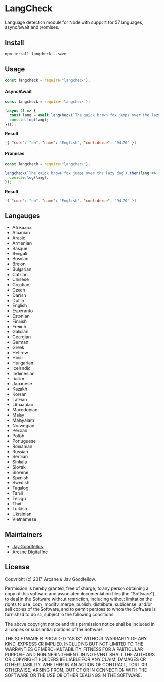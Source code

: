 # LangCheck

Language detection module for Node with support for 57 languages, async/await and promises.

## Install

```
npm install langcheck --save
```

## Usage

```javascript
const langcheck = require("langcheck");
```

#### Async/Await

```javascript
const langcheck = require("langcheck");

(async () => {
  const lang = await langcheck(`The quick brown fox jumps over the lazy dog`);
  console.log(lang);
})();
```

**Result**

```json
[{ "code": "en", "name": "English", "confidence": "94.70" }]
```

#### Promises

```javascript
const langcheck = require("langcheck");

langcheck(`The quick brown fox jumps over the lazy dog`).then(lang => {
  console.log(lang);
});
```

**Result**

```json
[{ "code": "en", "name": "English", "confidence": "94.70" }]
```

## Langauges

- Afrikaans
- Albanian
- Arabic
- Armenian
- Basque
- Bengali
- Bosnian
- Breton
- Bulgarian
- Catalan
- Chinese
- Croatian
- Czech
- Danish
- Dutch
- English
- Esperanto
- Estonian
- Finnish
- French
- Galician
- Georgian
- German
- Greek
- Hebrew
- Hindi
- Hungarian
- Icelandic
- Indonesian
- Italian
- Japanese
- Kazakh
- Korean
- Latvian
- Lithuanian
- Macedonian
- Malay
- Malayalam
- Norwegian
- Persian
- Polish
- Portuguese
- Romanian
- Russian
- Serbian
- Sinhala
- Slovak
- Slovene
- Spanish
- Swedish
- Tagalog
- Tamil
- Telugu
- Thai
- Turkish
- Ukrainian
- Vietnamese

## Maintainers

- [Jay Goodfellow](https://github.com/jaygoodfellow)
- [Arcane Digital Inc](https://github.com/arcanedigital)

## License

Copyright (c) 2017, Arcane & Jay Goodfellow.

Permission is hereby granted, free of charge, to any person obtaining a copy of this software and associated documentation files (the "Software"), to deal in the Software without restriction, including without limitation the rights to use, copy, modify, merge, publish, distribute, sublicense, and/or sell copies of the Software, and to permit persons to whom the Software is furnished to do so, subject to the following conditions:

The above copyright notice and this permission notice shall be included in all copies or substantial portions of the Software.

THE SOFTWARE IS PROVIDED "AS IS", WITHOUT WARRANTY OF ANY KIND, EXPRESS OR IMPLIED, INCLUDING BUT NOT LIMITED TO THE WARRANTIES OF MERCHANTABILITY, FITNESS FOR A PARTICULAR PURPOSE AND NONINFRINGEMENT. IN NO EVENT SHALL THE AUTHORS OR COPYRIGHT HOLDERS BE LIABLE FOR ANY CLAIM, DAMAGES OR OTHER LIABILITY, WHETHER IN AN ACTION OF CONTRACT, TORT OR OTHERWISE, ARISING FROM, OUT OF OR IN CONNECTION WITH THE SOFTWARE OR THE USE OR OTHER DEALINGS IN THE SOFTWARE.
